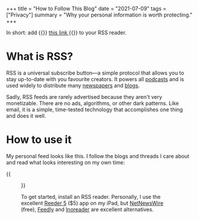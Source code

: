 +++
title = "How to Follow This Blog"
date = "2021-07-09"
tags = ["Privacy"]
summary = "Why your personal information is worth protecting."
+++

In short: add {{<rawhtml >}} <a href="/posts/index.xml">this link <i class="fa fa-rss" style="font-size: 60%;"></i></a> {{</rawhtml>}} to your RSS reader. 

# What is RSS?

RSS is a universal subscribe button—a simple protocol that allows you to stay up-to-date with you favourite creators. It powers all [podcasts](https://castos.com/podcast-rss-feed/) and is used widely to distribute many [newspapers](https://archive.nytimes.com/www.nytimes.com/services/xml/rss/index.html) and [blogs](https://seths.blog/subscribe/).

Sadly, RSS feeds are rarely advertised because they aren't very monetizable. There are no ads, algorithms, or other dark patterns. Like email, it is a simple, time-tested technology that accomplishes one thing and does it well.

# How to use it

My personal feed looks like this. I follow the blogs and threads I care about and read what looks interesting on my own time:

{{<figure src="reeder.png">}}

To get started, install an RSS reader. Personally, I use the excellent [Reeder 5](https://reederapp.com/) ($5) app on my iPad, but [NetNewsWire](https://apps.apple.com/us/app/netnewswire-rss-reader/id1480640210) (free), [Feedly](https://feedly.com/i/welcome/logged-out) and [Inoreader](https://www.inoreader.com/) are excellent alternatives.
